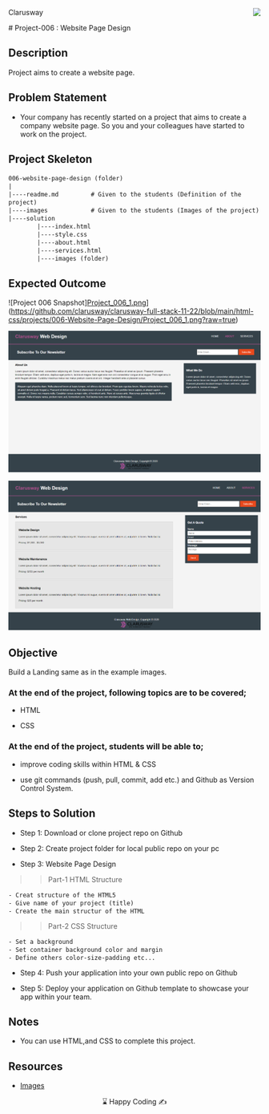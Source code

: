 <p>Clarusway<img align="right"
  src="https://secure.meetupstatic.com/photos/event/3/1/b/9/600_488352729.jpeg"  width="15px"></p>
# Project-006 : Website Page Design



## Description

Project aims to create a website page.

## Problem Statement

- Your company has recently started on a project that aims to create a company website page. So you and your colleagues have started to work on the project.

## Project Skeleton 

```
006-website-page-design (folder)
|
|----readme.md         # Given to the students (Definition of the project)          
|----images            # Given to the students (Images of the project)   
|----solution
        |----index.html  
        |----style.css   
        |----about.html  
        |----services.html 		
        |----images (folder)
```

## Expected Outcome

![Project 006 Snapshot][Project_006_1.png](https://github.com/clarusway/clarusway-full-stack-11-22/raw/main/html-css/projects/006-Website-Page-Design/Project_006_1.png)](https://github.com/clarusway/clarusway-full-stack-11-22/blob/main/html-css/projects/006-Website-Page-Design/Project_006_1.png?raw=true)

![Project 006 Snapshot](Project_006_2.png)

![Project 006 Snapshot](Project_006_3.png)

## Objective

Build a Landing same as in the example images.

### At the end of the project, following topics are to be covered;

- HTML 

- CSS

### At the end of the project, students will be able to;

- improve coding skills within HTML & CSS

- use git commands (push, pull, commit, add etc.) and Github as Version Control System.

## Steps to Solution

- Step 1: Download or clone project repo on Github 

- Step 2: Create project folder for local public repo on your pc

- Step 3: Website Page Design

>>Part-1 HTML Structure

	- Creat structure of the HTML5
	- Give name of your project (title)
	- Create the main structur of the HTML

>>Part-2 CSS Structure

	- Set a background
	- Set container background color and margin
	- Define others color-size-padding etc...

- Step 4: Push your application into your own public repo on Github

- Step 5: Deploy your application on Github template to showcase your app within your team.

## Notes

- You can use HTML,and CSS to complete this project.

## Resources

-  [Images](./img)


<center> ⌛ Happy Coding  ✍ </center>
